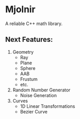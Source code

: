 # Mjolnir
A reliable C++ math library.

## Next Features:
1. Geometry
	- Ray
	- Plane
	- Sphere
	- AAB
	- Frustum
	- etc.
2. Random Number Generator
	- Noise Generation 
3. Curves
	- 1D Linear Transformations
	- Bezier Curve